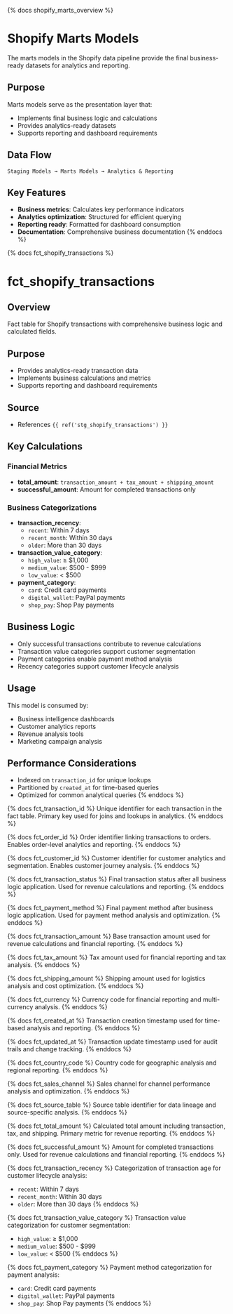 {% docs shopify_marts_overview %}
# Shopify Marts Models

The marts models in the Shopify data pipeline provide the final business-ready datasets for analytics and reporting.

## Purpose
Marts models serve as the presentation layer that:
- Implements final business logic and calculations
- Provides analytics-ready datasets
- Supports reporting and dashboard requirements

## Data Flow
```
Staging Models → Marts Models → Analytics & Reporting
```

## Key Features
- **Business metrics**: Calculates key performance indicators
- **Analytics optimization**: Structured for efficient querying
- **Reporting ready**: Formatted for dashboard consumption
- **Documentation**: Comprehensive business documentation
{% enddocs %}

{% docs fct_shopify_transactions %}
# fct_shopify_transactions

## Overview
Fact table for Shopify transactions with comprehensive business logic and calculated fields.

## Purpose
- Provides analytics-ready transaction data
- Implements business calculations and metrics
- Supports reporting and dashboard requirements

## Source
- References `{{ ref('stg_shopify_transactions') }}`

## Key Calculations

### Financial Metrics
- **total_amount**: `transaction_amount + tax_amount + shipping_amount`
- **successful_amount**: Amount for completed transactions only

### Business Categorizations
- **transaction_recency**: 
  - `recent`: Within 7 days
  - `recent_month`: Within 30 days  
  - `older`: More than 30 days
- **transaction_value_category**:
  - `high_value`: ≥ $1,000
  - `medium_value`: $500 - $999
  - `low_value`: < $500
- **payment_category**:
  - `card`: Credit card payments
  - `digital_wallet`: PayPal payments
  - `shop_pay`: Shop Pay payments

## Business Logic
- Only successful transactions contribute to revenue calculations
- Transaction value categories support customer segmentation
- Payment categories enable payment method analysis
- Recency categories support customer lifecycle analysis

## Usage
This model is consumed by:
- Business intelligence dashboards
- Customer analytics reports
- Revenue analysis tools
- Marketing campaign analysis

## Performance Considerations
- Indexed on `transaction_id` for unique lookups
- Partitioned by `created_at` for time-based queries
- Optimized for common analytical queries
{% enddocs %}

{% docs fct_transaction_id %}
Unique identifier for each transaction in the fact table. Primary key used for joins and lookups in analytics.
{% enddocs %}

{% docs fct_order_id %}
Order identifier linking transactions to orders. Enables order-level analytics and reporting.
{% enddocs %}

{% docs fct_customer_id %}
Customer identifier for customer analytics and segmentation. Enables customer journey analysis.
{% enddocs %}

{% docs fct_transaction_status %}
Final transaction status after all business logic application. Used for revenue calculations and reporting.
{% enddocs %}

{% docs fct_payment_method %}
Final payment method after business logic application. Used for payment method analysis and optimization.
{% enddocs %}

{% docs fct_transaction_amount %}
Base transaction amount used for revenue calculations and financial reporting.
{% enddocs %}

{% docs fct_tax_amount %}
Tax amount used for financial reporting and tax analysis.
{% enddocs %}

{% docs fct_shipping_amount %}
Shipping amount used for logistics analysis and cost optimization.
{% enddocs %}

{% docs fct_currency %}
Currency code for financial reporting and multi-currency analysis.
{% enddocs %}

{% docs fct_created_at %}
Transaction creation timestamp used for time-based analysis and reporting.
{% enddocs %}

{% docs fct_updated_at %}
Transaction update timestamp used for audit trails and change tracking.
{% enddocs %}

{% docs fct_country_code %}
Country code for geographic analysis and regional reporting.
{% enddocs %}

{% docs fct_sales_channel %}
Sales channel for channel performance analysis and optimization.
{% enddocs %}

{% docs fct_source_table %}
Source table identifier for data lineage and source-specific analysis.
{% enddocs %}

{% docs fct_total_amount %}
Calculated total amount including transaction, tax, and shipping. Primary metric for revenue reporting.
{% enddocs %}

{% docs fct_successful_amount %}
Amount for completed transactions only. Used for revenue calculations and financial reporting.
{% enddocs %}

{% docs fct_transaction_recency %}
Categorization of transaction age for customer lifecycle analysis:
- `recent`: Within 7 days
- `recent_month`: Within 30 days
- `older`: More than 30 days
{% enddocs %}

{% docs fct_transaction_value_category %}
Transaction value categorization for customer segmentation:
- `high_value`: ≥ $1,000
- `medium_value`: $500 - $999
- `low_value`: < $500
{% enddocs %}

{% docs fct_payment_category %}
Payment method categorization for payment analysis:
- `card`: Credit card payments
- `digital_wallet`: PayPal payments
- `shop_pay`: Shop Pay payments
{% enddocs %} 